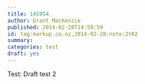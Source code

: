 ```yaml
---
title: 145954
author: Grant MacKenzie
published: 2014-02-28T14:59:59
id: tag:markup.co.nz,2014-02-28:note:2tK2
summary:
categories: test
draft: yes
---
```


Test: Draft test 2
